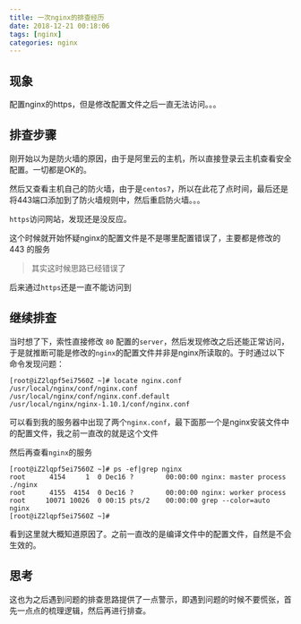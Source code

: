 ```yaml
---
title: 一次nginx的排查经历
date: 2018-12-21 00:18:06
tags: [nginx]
categories: nginx
---
```


## 现象
配置nginx的https，但是修改配置文件之后一直无法访问。。。


## 排查步骤
刚开始以为是防火墙的原因，由于是阿里云的主机，所以直接登录云主机查看安全配置。一切都是OK的。

然后又查看主机自己的防火墙，由于是`centos7`，所以在此花了点时间，最后还是将443端口添加到了防火墙规则中，然后重启防火墙。。。

`https`访问网站，发现还是没反应。


这个时候就开始怀疑nginx的配置文件是不是哪里配置错误了，主要都是修改的 443 的服务
> 其实这时候思路已经错误了

后来通过`https`还是一直不能访问到



## 继续排查

当时想了下，索性直接修改 `80` 配置的`server`，然后发现修改之后还能正常访问，于是就推断可能是修改的`nginx`的配置文件并非是nginx所读取的。于时通过以下命令发现问题：
```shell
[root@iZ2lqpf5ei7560Z ~]# locate nginx.conf
/usr/local/nginx/conf/nginx.conf
/usr/local/nginx/conf/nginx.conf.default
/usr/local/nginx/nginx-1.10.1/conf/nginx.conf
```
可以看到我的服务器中出现了两个`nginx.conf`，最下面那一个是nginx安装文件中的配置文件，我之前一直改的就是这个文件



然后再查看`nginx`的服务
```shell
[root@iZ2lqpf5ei7560Z ~]# ps -ef|grep nginx
root      4154     1  0 Dec16 ?        00:00:00 nginx: master process ./nginx
root      4155  4154  0 Dec16 ?        00:00:00 nginx: worker process
root     10071 10026  0 00:15 pts/2    00:00:00 grep --color=auto nginx
[root@iZ2lqpf5ei7560Z ~]# 
```

看到这里就大概知道原因了。之前一直改的是编译文件中的配置文件，自然是不会生效的。

## 思考
这也为之后遇到问题的排查思路提供了一点警示，即遇到问题的时候不要慌张，首先一点点的梳理逻辑，然后再进行排查。
